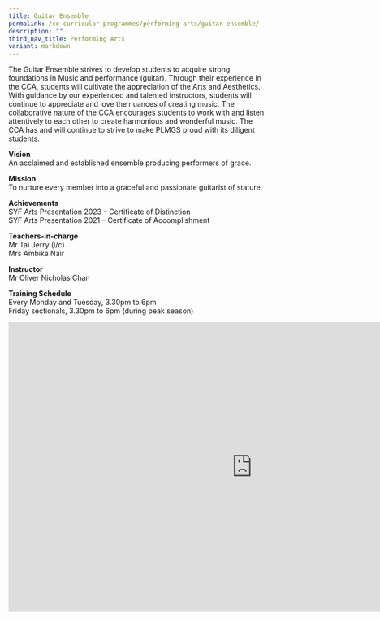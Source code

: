 ```yaml
---
title: Guitar Ensemble
permalink: /co-curricular-programmes/performing-arts/guitar-ensemble/
description: ""
third_nav_title: Performing Arts
variant: markdown
---
```

The Guitar Ensemble strives to develop students to acquire strong foundations in Music and performance (guitar). Through their experience in the CCA, students will cultivate the appreciation of the Arts and Aesthetics. With guidance by our experienced and talented instructors, students will continue to appreciate and love the nuances of creating music. The collaborative nature of the CCA encourages students to work with and listen attentively to each other to create harmonious and wonderful music. The CCA has and will continue to strive to make PLMGS proud with its diligent students.

  
**Vision**  <br>
An acclaimed and established ensemble producing performers of grace.  
  
**Mission**   <br>
To nurture every member into a graceful and passionate guitarist of stature.  
  
**Achievements**   <br>
SYF Arts Presentation 2023 – Certificate of Distinction<br>
SYF Arts Presentation 2021 – Certificate of Accomplishment

  
**Teachers-in-charge**   <br>
Mr Tai Jerry (i/c)   <br>
Mrs Ambika Nair  
  
**Instructor**   <br>
Mr Oliver Nicholas Chan
  
**Training Schedule**   <br>
Every Monday and Tuesday, 3.30pm to 6pm <br>
Friday sectionals, 3.30pm to 6pm (during peak season)

<iframe allowfullscreen="true" height="569" width="960" frameborder="0" src="https://docs.google.com/presentation/d/1Y7Z-zNHx7rntSFyuBG3fRevdR8nZGrbBVlrXdvGq2Eg/embed?start=true&amp;loop=true&amp;delayms=3000"></iframe>